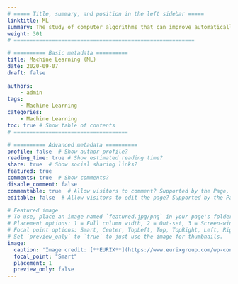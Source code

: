 ```yaml
---
# ===== Title, summary, and position in the left sidebar =====
linktitle: ML
summary: The study of computer algorithms that can improve automatically through experience and by the use of data..
weight: 301
# =========================================================

# ========== Basic metadata ==========
title: Machine Learning (ML)
date: 2020-09-07
draft: false
 
authors: 
    - admin
tags: 
    - Machine Learning
categories: 
    - Machine Learning
toc: true # Show table of contents
# ====================================

# ========== Advanced metadata ========== 
profile: false  # Show author profile?
reading_time: true # Show estimated reading time?
share: true  # Show social sharing links?
featured: true
comments: true  # Show comments?
disable_comment: false
commentable: true  # Allow visitors to comment? Supported by the Page, Post, and Book content types.
editable: false  # Allow visitors to edit the page? Supported by the Page, Post, and Book content types.

# Featured image
# To use, place an image named `featured.jpg/png` in your page's folder.
# Placement options: 1 = Full column width, 2 = Out-set, 3 = Screen-width
# Focal point options: Smart, Center, TopLeft, Top, TopRight, Left, Right, BottomLeft, Bottom, BottomRight
# Set `preview_only` to `true` to just use the image for thumbnails.
image:
  caption: 'Image credit: [**EURIX**](https://www.eurixgroup.com/wp-content/uploads/2021/01/ml-e1610553826718.jpg)'
  focal_point: "Smart"
  placement: 1
  preview_only: false
---
```


<!-- TODO: Add `list_children` shortcode -->